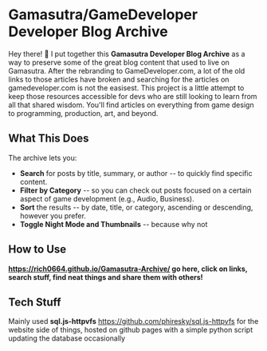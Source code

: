 # Gamasutra/GameDeveloper Developer Blog Archive

Hey there! 👋 I put together this **Gamasutra Developer Blog Archive** as a way to preserve some of the great blog content that used to live on Gamasutra. After the rebranding to GameDeveloper.com, a lot of the old links to those articles have broken and searching for the articles on gamedeveloper.com is not the easisest.
This project is a little attempt to keep those resources accessible for devs who are still looking to learn from all that shared wisdom. You'll find articles on everything from game design to programming, production, art, and beyond.

What This Does
--------------

The archive lets you:

-   **Search** for posts by title, summary, or author -- to quickly find specific content.
-   **Filter by Category** -- so you can check out posts focused on a certain aspect of game development (e.g., Audio, Business).
-   **Sort** the results -- by date, title, or category, ascending or descending, however you prefer.
-   **Toggle Night Mode and Thumbnails** -- because why not

How to Use
----------
**https://rich0664.github.io/Gamasutra-Archive/ go here, click on links, search stuff, find neat things and share them with others!**

Tech Stuff
----------
Mainly used **sql.js-httpvfs** https://github.com/phiresky/sql.js-httpvfs for the website side of things, hosted on github pages with a simple python script updating the database occasionally



